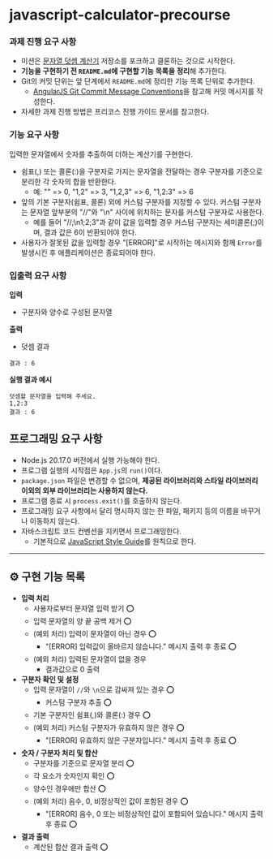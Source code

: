 # javascript-calculator-precourse

### 과제 진행 요구 사항

- 미션은 [문자열 덧셈 계산기](https://github.com/woowacourse-precourse/javascript-calculator-7) 저장소를 포크하고 클론하는 것으로 시작한다.
- **기능을 구현하기 전 `README.md`에 구현할 기능 목록을 정리**해 추가한다.
- Git의 커밋 단위는 앞 단계에서 `README.md`에 정리한 기능 목록 단위로 추가한다.
  - [AngularJS Git Commit Message Conventions](https://gist.github.com/stephenparish/9941e89d80e2bc58a153)을 참고해 커밋 메시지를 작성한다.
- 자세한 과제 진행 방법은 프리코스 진행 가이드 문서를 참고한다.

### **기능 요구 사항**

입력한 문자열에서 숫자를 추출하여 더하는 계산기를 구현한다.

- 쉼표(,) 또는 콜론(:)을 구분자로 가지는 문자열을 전달하는 경우 구분자를 기준으로 분리한 각 숫자의 합을 반환한다.
  - 예: "" => 0, "1,2" => 3, "1,2,3" => 6, "1,2:3" => 6
- 앞의 기본 구분자(쉼표, 콜론) 외에 커스텀 구분자를 지정할 수 있다. 커스텀 구분자는 문자열 앞부분의 "//"와 "\n" 사이에 위치하는 문자를 커스텀 구분자로 사용한다.
  - 예를 들어 "//;\n1;2;3"과 같이 값을 입력할 경우 커스텀 구분자는 세미콜론(;)이며, 결과 값은 6이 반환되어야 한다.
- 사용자가 잘못된 값을 입력할 경우 "[ERROR]"로 시작하는 메시지와 함께 `Error`를 발생시킨 후 애플리케이션은 종료되어야 한다.

### **입출력 요구 사항**

**입력**

- 구분자와 양수로 구성된 문자열

**출력**

- 덧셈 결과

```
결과 : 6
```

**실행 결과 예시**

```
덧셈할 문자열을 입력해 주세요.
1,2:3
결과 : 6
```

## 프로그래밍 요구 사항

- Node.js 20.17.0 버전에서 실행 가능해야 한다.
- 프로그램 실행의 시작점은 `App.js`의 `run()`이다.
- `package.json` 파일은 변경할 수 없으며, **제공된 라이브러리와 스타일 라이브러리 이외의 외부 라이브러리는 사용하지 않는다.**
- 프로그램 종료 시 `process.exit()`를 호출하지 않는다.
- 프로그래밍 요구 사항에서 달리 명시하지 않는 한 파일, 패키지 등의 이름을 바꾸거나 이동하지 않는다.
- 자바스크립트 코드 컨벤션을 지키면서 프로그래밍한다.
  - 기본적으로 [JavaScript Style Guide](https://github.com/woowacourse/woowacourse-docs/tree/main/styleguide/javascript)를 원칙으로 한다.

---

## ⚙️ 구현 기능 목록

- **입력 처리**
  - 사용자로부터 문자열 입력 받기 ⭕️
  - 입력 문자열의 양 끝 공백 제거 ⭕️
  - (예외 처리) 입력이 문자열이 아닌 경우 ⭕️
    - "[ERROR] 입력값이 올바르지 않습니다." 메시지 출력 후 종료 ⭕️
  - (예외 처리) 입력된 문자열이 없을 경우
    - 결과값으로 0 출력
- **구분자 확인 및 설정**
  - 입력 문자열이 `//`와 `\n`으로 감싸져 있는 경우 ⭕️
    - 커스텀 구분자 추출 ⭕️
  - 기본 구분자인 쉼표(,)와 콜론(:) 경우 ⭕️
  - (예외 처리) 커스텀 구분자가 유효하지 않은 경우 ⭕️
    - "[ERROR] 유효하지 않은 구분자입니다." 메시지 출력 후 종료 ⭕️
- **숫자 / 구분자 처리 및 합산**
  - 구분자를 기준으로 문자열 분리 ⭕️
  - 각 요소가 숫자인지 확인 ⭕️
  - 양수인 경우에만 합산 ⭕️
  - (예외 처리) 음수, 0, 비정상적인 값이 포함된 경우 ⭕️
    - "[ERROR] 음수, 0 또는 비정상적인 값이 포함되어 있습니다." 메시지 출력 후 종료 ⭕️
- **결과 출력**
  - 계산된 합산 결과 출력 ⭕️

